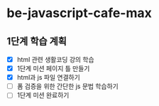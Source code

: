 # be-javascript-cafe-max

## 1단계 학습 계획

- [x] html 관련 생활코딩 강의 학습
- [x] 1단계 미션 페이지 틀 만들기
- [x] html과 js 파일 연결하기
- [ ] 폼 검증을 위한 간단한 js 문법 학습하기
- [ ] 1단계 미션 완료하기